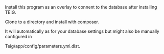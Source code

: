 Install this program as an overlay to connent to the database after installing TEIG.

Clone to a directory and install with composer.

It will automatically as for your database settings but might also be manually configured in 

Teig/app/config/parameters.yml.dist.

